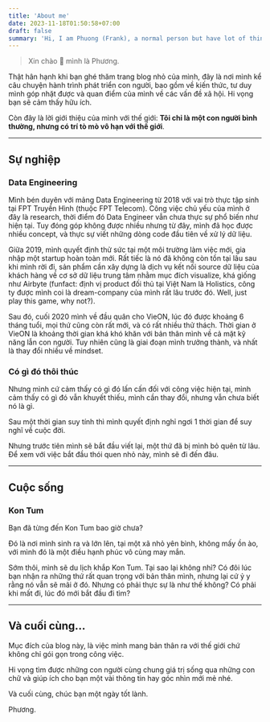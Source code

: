 ```yaml
---
title: 'About me'
date: 2023-11-18T01:50:58+07:00
draft: false
summary: 'Hi, I am Phuong (Frank), a normal person but have lot of things want to do.'
---
```


> Xin chào 👋 mình là Phương.

Thật hân hạnh khi bạn ghé thăm trang blog nhỏ của mình, đây là nơi mình kể câu chuyện hành trình phát triển con người, bao gồm về kiến thức, tư duy mình góp nhặt được và quan điểm của mình về các vấn đề xã hội. Hi vọng bạn sẽ cảm thấy hữu ích.

Còn đây là lời giới thiệu của mình với thế giới: **Tôi chỉ là một con người bình thường, nhưng có trí tò mò vô hạn với thế giới**.

---

## Sự nghiệp
### Data Engineering
Mình bén duyên với mảng Data Engineering từ 2018 với vai trò thực tập sinh tại FPT Truyền Hình (thuộc FPT Telecom). Công việc chủ yếu của mình ở đây là research, thời điểm đó Data Engineer vẫn chưa thực sự phổ biến như hiện tại. Tuy đóng góp không được nhiều nhưng từ đây, mình đã học được nhiều concept, và thực sự viết những dòng code đầu tiên về xử lý dữ liệu.

Giữa 2019, mình quyết định thử sức tại một môi trường làm việc mới, gia nhập một startup hoàn toàn mới. Rất tiếc là nó đã không còn tồn tại lâu sau khi mình rời đi, sản phẩm cần xây dựng là dịch vụ kết nối source dữ liệu của khách hàng về cơ sở dữ liệu trung tâm nhằm mục đích visualize, khá giống như Airbyte (funfact: định vị product đối thủ tại Việt Nam là Holistics, công ty được mình coi là dream-company của mình rất lâu trước đó. Well, just play this game, why not?).

Sau đó, cuối 2020 mình về đầu quân cho VieON, lúc đó được khoảng 6 tháng tuổi, mọi thứ cũng còn rất mới, và có rất nhiều thử thách. Thời gian ở VieON là khoảng thời gian khá khó khăn với bản thân mình về cả mặt kỹ năng lẫn con người. Tuy nhiên cũng là giai đoạn mình trưởng thành, và nhất là thay đổi nhiều về mindset.

### Có gì đó thôi thúc
Nhưng mình cứ cảm thấy có gì đó lấn cấn đối với công việc hiện tại, mình cảm thấy có gì đó vẫn khuyết thiếu, mình cần thay đổi, nhưng vẫn chưa biết nó là gì.

Sau một thời gian suy tính thì mình quyết định nghỉ ngơi 1 thời gian để suy nghĩ về cuộc đời.

Nhưng trước tiên mình sẽ bắt đầu viết lại, một thứ đã bị mình bỏ quên từ lâu. Để xem với việc bắt đầu thói quen nhỏ này, mình sẽ đi đến đâu.

---

## Cuộc sống
### Kon Tum
Bạn đã từng đến Kon Tum bao giờ chưa?

Đó là nơi mình sinh ra và lớn lên, tại một xã nhỏ yên bình, không mấy ồn ào, với mình đó là một điều hạnh phúc vô cùng may mắn.

Sớm thôi, mình sẽ du lịch khắp Kon Tum. Tại sao lại không nhỉ? Có đôi lúc bạn nhận ra những thứ rất quan trọng với bản thân mình, nhưng lại cứ ỷ y rằng nó vẫn sẽ mãi ở đó. Nhưng có phải thực sự là như thế không? Có phải khi mất đi, lúc đó mới bắt đầu đi tìm?

---
## Và cuối cùng...
Mục đích của blog này, là việc mình mang bản thân ra với thế giới chứ không chỉ gói gọn trong công việc.

Hi vọng tìm được những con người cùng chung giá trị sống qua những con chữ và giúp ích cho bạn một vài thông tin hay góc nhìn mới mẻ nhé.

Và cuối cùng, chúc bạn một ngày tốt lành.

Phương.

